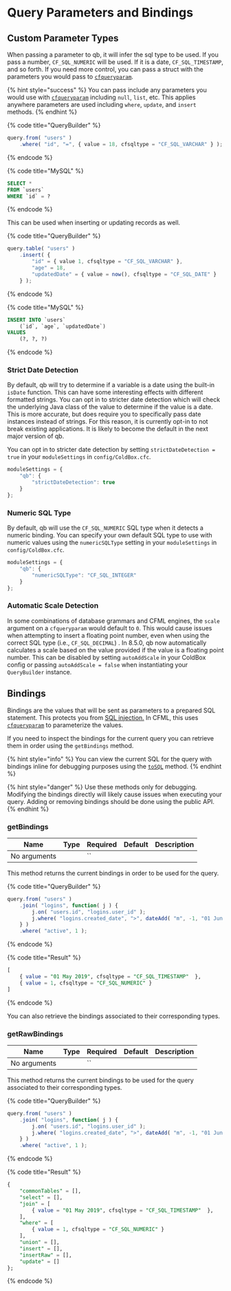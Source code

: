 # Query Parameters and Bindings

## Custom Parameter Types

When passing a parameter to qb, it will infer the sql type to be used.  If you pass a number, `CF_SQL_NUMERIC` will be used. If it is a date, `CF_SQL_TIMESTAMP`, and so forth. If you need more control, you can pass a struct with the parameters you would pass to [`cfqueryparam`](https://cfdocs.org/cfqueryparam).

{% hint style="success" %}
You can pass include any parameters you would use with [`cfqueryparam`](https://cfdocs.org/cfqueryparam) including `null`, `list`, etc.  This applies anywhere parameters are used including `where`, `update`, and `insert` methods.
{% endhint %}

{% code title="QueryBuilder" %}
```javascript
query.from( "users" )
    .where( "id", "=", { value = 18, cfsqltype = "CF_SQL_VARCHAR" } );
```
{% endcode %}

{% code title="MySQL" %}
```sql
SELECT *
FROM `users`
WHERE `id` = ?
```
{% endcode %}

This can be used when inserting or updating records as well.

{% code title="QueryBuilder" %}
```javascript
query.table( "users" )
    .insert( {
        "id" = { value 1, cfsqltype = "CF_SQL_VARCHAR" },
        "age" = 18,
        "updatedDate" = { value = now(), cfsqltype = "CF_SQL_DATE" }
    } );
```
{% endcode %}

{% code title="MySQL" %}
```sql
INSERT INTO `users`
    (`id`, `age`, `updatedDate`)
VALUES
    (?, ?, ?)
```
{% endcode %}

### Strict Date Detection

By default, qb will try to determine if a variable is a date using the built-in `isDate` function.  This can have some interesting effects with different formatted strings.  You can opt in to stricter date detection which will check the underlying Java class of the value to determine if the value is a date.  This is more accurate, but does require you to specifically pass date instances instead of strings.  For this reason, it is currently opt-in to not break existing applications.  It is likely to become the default in the next major version of qb.

You can opt in to stricter date detection by setting `strictDateDetection = true` in your `moduleSettings` in `config/ColdBox.cfc`.

```javascript
moduleSettings = {
    "qb": {
        "strictDateDetection": true
    }
};
```

### Numeric SQL Type

By default, qb will use the `CF_SQL_NUMERIC` SQL type when it detects a numeric binding.  You can specify your own default SQL type to use with numeric values using the `numericSQLType` setting in your `moduleSettings` in `config/ColdBox.cfc`.

```javascript
moduleSettings = {
    "qb": {
        "numericSQLType": "CF_SQL_INTEGER"
    }
};
```

### Automatic Scale Detection

In some combinations of database grammars and CFML engines, the `scale` argument on a `cfqueryparam` would default to `0`.  This would cause issues when attempting to insert a floating point number, even when using the correct SQL type (i.e., `CF_SQL_DECIMAL`) .  In 8.5.0, qb now automatically calculates a scale based on the value provided if the value is a floating point number.  This can be disabled by setting `autoAddScale` in your ColdBox config or passing `autoAddScale = false` when instantiating your `QueryBuilder` instance.

## Bindings

Bindings are the values that will be sent as parameters to a prepared SQL statement.  This protects you from [SQL injection.](https://en.wikipedia.org/wiki/SQL\_injection)  In CFML, this uses [`cfqueryparam`](https://cfdocs.org/cfqueryparam) to parameterize the values.

If you need to inspect the bindings for the current query you can retrieve them in order using the `getBindings` method.

{% hint style="info" %}
You can view the current SQL for the query with bindings inline for debugging purposes using the [`toSQL`](../debugging.md#tosql) method.
{% endhint %}

{% hint style="danger" %}
&#x20;Use these methods only for debugging. Modifying the bindings directly will likely cause issues when executing your query.  Adding or removing bindings should be done using the public API.
{% endhint %}

### getBindings

| Name         | Type | Required | Default | Description |
| ------------ | ---- | -------- | ------- | ----------- |
| No arguments |      | ``       |         |             |

This method returns the current bindings in order to be used for the query.

{% code title="QueryBuilder" %}
```javascript
query.from( "users" )
    .join( "logins", function( j ) {
        j.on( "users.id", "logins.user_id" );
        j.where( "logins.created_date", ">", dateAdd( "m", -1, "01 Jun 2019" ) );
    } )
    .where( "active", 1 );
```
{% endcode %}

{% code title="Result" %}
```sql
[
    { value = "01 May 2019", cfsqltype = "CF_SQL_TIMESTAMP"  },
    { value = 1, cfsqltype = "CF_SQL_NUMERIC" }
]
```
{% endcode %}

You can also retrieve the bindings associated to their corresponding types.

### getRawBindings

| Name         | Type | Required | Default | Description |
| ------------ | ---- | -------- | ------- | ----------- |
| No arguments |      | ``       |         |             |

This method returns the current bindings  to be used for the query associated to their corresponding types.

{% code title="QueryBuilder" %}
```javascript
query.from( "users" )
    .join( "logins", function( j ) {
        j.on( "users.id", "logins.user_id" );
        j.where( "logins.created_date", ">", dateAdd( "m", -1, "01 Jun 2019" ) );
    } )
    .where( "active", 1 );
```
{% endcode %}

{% code title="Result" %}
```sql
{
    "commonTables" = [],
    "select" = [],
    "join" = [
        { value = "01 May 2019", cfsqltype = "CF_SQL_TIMESTAMP"  },
    ],
    "where" = [
        { value = 1, cfsqltype = "CF_SQL_NUMERIC" }
    ],
    "union" = [],
    "insert" = [],
    "insertRaw" = [],
    "update" = []
};
```
{% endcode %}
